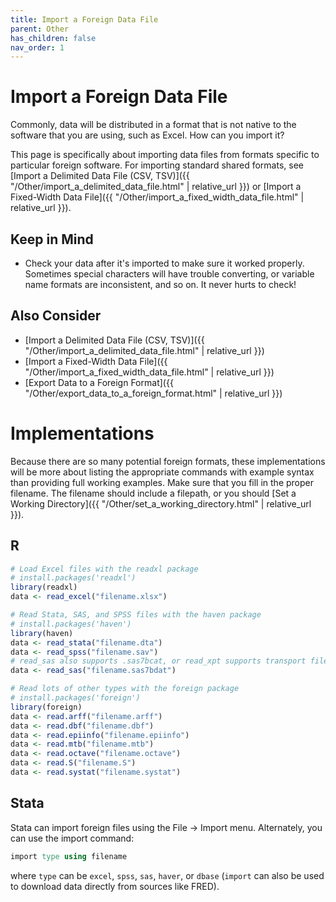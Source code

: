 ```yaml
---
title: Import a Foreign Data File
parent: Other
has_children: false
nav_order: 1
---
```



# Import a Foreign Data File

Commonly, data will be distributed in a format that is not native to the software that you are using, such as Excel. How can you import it?

This page is specifically about importing data files from formats specific to particular foreign software. For importing standard shared formats, see [Import a Delimited Data File (CSV, TSV)]({{ "/Other/import_a_delimited_data_file.html" | relative_url }}) or [Import a Fixed-Width Data File]({{ "/Other/import_a_fixed_width_data_file.html" | relative_url }}).

## Keep in Mind

- Check your data after it's imported to make sure it worked properly. Sometimes special characters will have trouble converting, or variable name formats are inconsistent, and so on. It never hurts to check!

## Also Consider

- [Import a Delimited Data File (CSV, TSV)]({{ "/Other/import_a_delimited_data_file.html" | relative_url }})
- [Import a Fixed-Width Data File]({{ "/Other/import_a_fixed_width_data_file.html" | relative_url }})
- [Export Data to a Foreign Format]({{ "/Other/export_data_to_a_foreign_format.html" | relative_url }})

# Implementations

Because there are so many potential foreign formats, these implementations will be more about listing the appropriate commands with example syntax than providing full working examples. Make sure that you fill in the proper filename. The filename should include a filepath, or you should [Set a Working Directory]({{ "/Other/set_a_working_directory.html" | relative_url }}).

## R

```r
# Load Excel files with the readxl package
# install.packages('readxl')
library(readxl)
data <- read_excel("filename.xlsx")

# Read Stata, SAS, and SPSS files with the haven package
# install.packages('haven')
library(haven)
data <- read_stata("filename.dta")
data <- read_spss("filename.sav")
# read_sas also supports .sas7bcat, or read_xpt supports transport files
data <- read_sas("filename.sas7bdat")

# Read lots of other types with the foreign package
# install.packages('foreign')
library(foreign)
data <- read.arff("filename.arff")
data <- read.dbf("filename.dbf")
data <- read.epiinfo("filename.epiinfo")
data <- read.mtb("filename.mtb")
data <- read.octave("filename.octave")
data <- read.S("filename.S")
data <- read.systat("filename.systat")
```

## Stata

Stata can import foreign files using the File -> Import menu. Alternately, you can use the import command:

```stata
import type using filename
```

where `type` can be `excel`, `spss`, `sas`, `haver`, or `dbase` (`import` can also be used to download data directly from sources like FRED).
